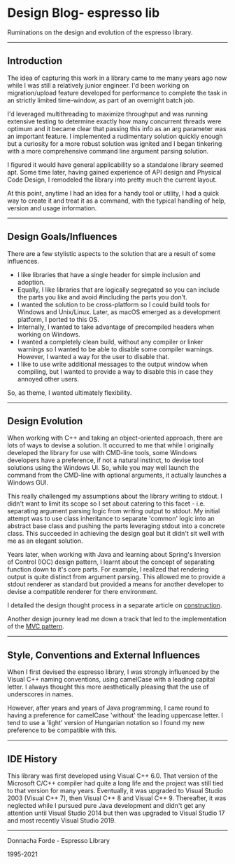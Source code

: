 # Design Blog- espresso lib 
Ruminations on the design and evolution of the espresso library. 

***
## Introduction

The idea of capturing this work in a library came to me many years ago now
while I was still a relatively junior engineer. I'd been working on migration/upload feature developed for performance to complete the task in an strictly limited time-window, as part of an overnight batch job. 

I'd leveraged multithreading to maximize throughput and was running extensive testing to determine exactly how many concurrent threads were optimum and it became clear that passing this info as an arg parameter was an important feature. I implemented a rudimentary solution quickly enough but a curiosity for a more robust solution was ignited and I began tinkering with a more comprehensive command line argument parsing solution. 

I figured it would have general applicability so a standalone library seemed apt. Some time later, having gained experience of API design and Physical Code Design, I remodeled the library into pretty much the current layout. 

At this point, anytime I had an idea for a handy tool or utility, I had a quick way to create it and treat it as a command, with the typical handling of help, version and usage information. 


***
## Design Goals/Influences

There are a few stylistic aspects to the solution that are a result of some influences. 

* I like libraries that have a single header for simple inclusion and adoption. 
* Equally, I like libraries that are logically segregated so you can include the parts you like and avoid #including the parts you don't. 
* I wanted the solution to be cross-platform so I could build tools for Windows and Unix/Linux. Later, as macOS emerged as a development platform, I ported to this OS. 
* Internally, I wanted to take advantage of precompiled headers when working on Windows. 
* I wanted a completely clean build, without any compiler or linker warnings so I wanted to be able to disable some compiler warnings. However, I wanted a way for the user to disable that.
* I like to use write additional messages to the output window when compiling, but I wanted to provide a way to disable this in case they annoyed other users. 

So, as theme, I wanted ultimately flexibility. 



***
## Design Evolution


When working with C++ and taking an object-oriented approach, there are lots of ways to devise a solution. It occurred to me that while I originally developed the library for use with CMD-line tools, some Windows developers have a preference, if not a natural instinct, to devise tool solutions using the Windows UI. So, while you may well launch the command from the CMD-line with optional arguments, it actually launches a Windows GUI. 

This really challenged my assumptions about the library writing to stdout. I didn't want to limit its scope so I set about catering to this facet - i.e. separating argument parsing logic from writing output to stdout. My initial attempt was to use class inheritance to separate 'common' logic into an abstract base class and pushing the parts leveraging stdout into a concrete class. This succeeded in achieving the design goal but it didn't sit well with me as an elegant solution. 

Years later, when working with Java and learning about Spring's Inversion of Control (IOC) design pattern, I learnt about the concept of separating function down to it's core parts. For example, I realized that rendering output is quite distinct from argument parsing. This allowed me to provide a stdout renderer as standard but provided a means for another developer to devise a compatible renderer for there environment. 

I detailed the design thought process in a separate article on [construction](./object-construction.md). 

Another design journey lead me down a track that led to the implementation of the [MVC pattern](./object-construction.md). 

***
## Style, Conventions and External Influences

When I first devised the espresso library, I was strongly influenced by the Visual C++ naming conventions, using camelCase with a leading capital letter. I always thought this more aesthetically pleasing that the use of underscores in names.

However, after years and years of Java programming, I came round to having a preference for camelCase 'without' the leading uppercase letter. I tend to use a 'light' version of Hungarian notation so I found my new preference to be compatible with this. 

***
## IDE History

This library was first developed using Visual C++ 6.0. That version of the Microsoft C/C++ compiler had quite a long life and the project was still tied to that version for many years. Eventually, it was upgraded to Visual Studio 2003 (Visual C++ 7), then Visual C++ 8 and Visual C++ 9. Thereafter, it was neglected while I pursued pure Java development and didn't get any attention until Visual Studio 2014 but then was upgraded to Visual Studio 17 and most recently Visual Studio 2019. 

***
Donnacha Forde - Espresso Library

1995-2021

